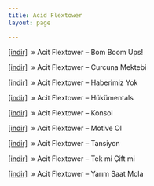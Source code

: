 ```yaml
---
title: Acid Flextower
layout: page

---
```

<a href="https://cloud.mail.ru/public/a12539b7a2f3/Acid%20Flextower%20-%20Boom%20Boom%20Ups%21" target="_blank">[indir]</a>  »  Acit Flextower &#8211; Bom Boom Ups!

<a href="https://cloud.mail.ru/public/aa66ceea9fc4/Acid%20Flextower%20-%20Curcuna%20Mektebi" target="_blank">[indir]</a>  »  Acit Flextower &#8211; Curcuna Mektebi

<a href="https://cloud.mail.ru/public/ebe0ef6f2d99/Acid%20Flextower%20-%20Haberimiz%20Yok" target="_blank">[indir]</a>  »  Acit Flextower &#8211; Haberimiz Yok

<a href="https://cloud.mail.ru/public/0450d60efcb6/Acid%20Flextower%20-%20Hukumentals" target="_blank">[indir]</a>  »  Acit Flextower &#8211; Hükümentals

<a href="https://cloud.mail.ru/public/0d6966e8896c/Acid%20Flextower%20-%20Konsol" target="_blank">[indir]</a>  »  Acit Flextower &#8211; Konsol

<a href="https://cloud.mail.ru/public/0425f64015bf/Acid%20Flextower%20-%20Motive%20Ol" target="_blank">[indir]</a>  »  Acit Flextower &#8211; Motive Ol

<a href="https://cloud.mail.ru/public/d3f2401a4f07/Acid%20Flextower%20-%20Tansiyon" target="_blank">[indir]</a>  »  Acit Flextower &#8211; Tansiyon

<a href="https://cloud.mail.ru/public/0cd590e69419/Acid%20Flextower%20-%20Tek%20mi%20Cift%20mi" target="_blank">[indir]</a>  »  Acit Flextower &#8211; Tek mi Çift mi

<a href="https://cloud.mail.ru/public/feb80f25a1e2/Acid%20Flextower%20-%20Yar%C4%B1m%20Saat%20Mola" target="_blank">[indir]</a>  »  Acit Flextower &#8211; Yarım Saat Mola